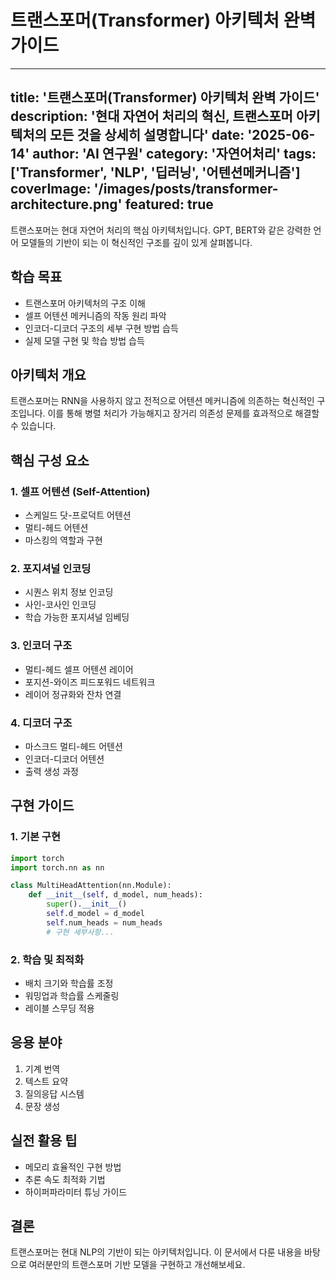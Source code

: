 # 트랜스포머(Transformer) 아키텍처 완벽 가이드

---
title: '트랜스포머(Transformer) 아키텍처 완벽 가이드'
description: '현대 자연어 처리의 혁신, 트랜스포머 아키텍처의 모든 것을 상세히 설명합니다'
date: '2025-06-14'
author: 'AI 연구원'
category: '자연어처리'
tags: ['Transformer', 'NLP', '딥러닝', '어텐션메커니즘']
coverImage: '/images/posts/transformer-architecture.png'
featured: true
---

트랜스포머는 현대 자연어 처리의 핵심 아키텍처입니다. GPT, BERT와 같은 강력한 언어 모델들의 기반이 되는 이 혁신적인 구조를 깊이 있게 살펴봅니다.

## 학습 목표
- 트랜스포머 아키텍처의 구조 이해
- 셀프 어텐션 메커니즘의 작동 원리 파악
- 인코더-디코더 구조의 세부 구현 방법 습득
- 실제 모델 구현 및 학습 방법 습득

## 아키텍처 개요
트랜스포머는 RNN을 사용하지 않고 전적으로 어텐션 메커니즘에 의존하는 혁신적인 구조입니다. 이를 통해 병렬 처리가 가능해지고 장거리 의존성 문제를 효과적으로 해결할 수 있습니다.

## 핵심 구성 요소

### 1. 셀프 어텐션 (Self-Attention)
- 스케일드 닷-프로덕트 어텐션
- 멀티-헤드 어텐션
- 마스킹의 역할과 구현

### 2. 포지셔널 인코딩
- 시퀀스 위치 정보 인코딩
- 사인-코사인 인코딩
- 학습 가능한 포지셔널 임베딩

### 3. 인코더 구조
- 멀티-헤드 셀프 어텐션 레이어
- 포지션-와이즈 피드포워드 네트워크
- 레이어 정규화와 잔차 연결

### 4. 디코더 구조
- 마스크드 멀티-헤드 어텐션
- 인코더-디코더 어텐션
- 출력 생성 과정

## 구현 가이드

### 1. 기본 구현
```python
import torch
import torch.nn as nn

class MultiHeadAttention(nn.Module):
    def __init__(self, d_model, num_heads):
        super().__init__()
        self.d_model = d_model
        self.num_heads = num_heads
        # 구현 세부사항...
```

### 2. 학습 및 최적화
- 배치 크기와 학습률 조정
- 워밍업과 학습률 스케줄링
- 레이블 스무딩 적용

## 응용 분야
1. 기계 번역
2. 텍스트 요약
3. 질의응답 시스템
4. 문장 생성

## 실전 활용 팁
- 메모리 효율적인 구현 방법
- 추론 속도 최적화 기법
- 하이퍼파라미터 튜닝 가이드

## 결론
트랜스포머는 현대 NLP의 기반이 되는 아키텍처입니다. 이 문서에서 다룬 내용을 바탕으로 여러분만의 트랜스포머 기반 모델을 구현하고 개선해보세요.